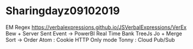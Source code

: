 # Sharingdayz09102019 
 EM Regex https://verbalexpressions.github.io/JSVerbalExpressions/VerEx
 Bew + Server Sent Event -> PowerBI Real Time
 Bank TreeJs
 Jo + Merge Sort -> Order
 Atom : Cookie HTTP Only mode
 Tonny : Cloud Pub/Sub

